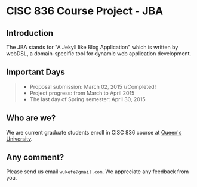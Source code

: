 # CISC 836 Course Project - JBA

## Introduction
The JBA stands for "A Jekyll like Blog Application" which is written by webDSL, a domain-specific tool for dynamic web application development.

## Important Days
> * Proposal submission: March 02, 2015 //Completed!
> * Project progress: from March to April 2015
> * The last day of Spring semester: April 30, 2015

## Who are we?
We are current graduate students enroll in CISC 836 course at [Queen's University](http://www.cs.queensu.ca/).

## Any comment?
Please send us email ```wukefe@gmail.com```. We appreciate any feedback from you.